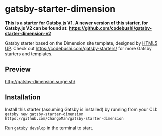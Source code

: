 # gatsby-starter-dimension

**This is a starter for Gatsby.js V1.**
**A newer version of this starter, for Gatsby.js V2 can be found at:**
**https://github.com/codebushi/gatsby-starter-dimension-v2**

Gatsby starter based on the Dimension site template, designed by [HTML5 UP](https://html5up.net/dimension). Check out https://codebushi.com/gatsby-starters/ for more Gatsby starters and templates.

## Preview

http://gatsby-dimension.surge.sh/

## Installation

Install this starter (assuming Gatsby is installed) by running from your CLI:
`gatsby new gatsby-starter-dimension https://github.com/ChangoMan/gatsby-starter-dimension`

Run `gatsby develop` in the terminal to start.
